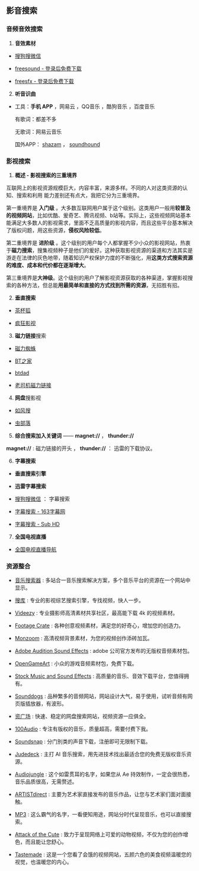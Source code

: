 ## 影音搜索

### 音频音效搜索
1. **音效素材**

- [搜狗搜微信](https://weixin.sogou.com/)

- [freesound - 登录后免费下载](https://freesound.org/)

- [freesfx - 登录后免费下载](http://freesfx.co.uk)

2. **听音识曲**

- 工具：**手机 APP** ，网易云 ，QQ音乐 ，酷狗音乐 ，百度音乐

  有歌词：都差不多

  无歌词：网易云音乐
  
  国外APP： [shazam](https://www.shazam.com/zh) ， [soundhound](https://www.soundhound.com/)

### 影视搜索

1. **概述 - 影视搜索的三重境界**

  互联网上的影视资源规模巨大，内容丰富，来源多样。不同的人对这类资源的认知、搜索和利用 能力差别还有点大，我把它分为三重境界。

  第一重境界是 **入门级** 。大多数互联网用户属于这个级别。这类用户一般用**较普及的视频网站**，比如优酷、爰奇艺、腾讯视频、b站等。实际上，这些视频网站基本能满足大多数人的影视需求，里面不乏高质量的影视内容，而且这些平台基本解决了版权问题，用这些资源，**侵权风险较低**。

  第二重境界是 **进阶级** 。这个级别的用户每个人都掌握不少小众的影视网站，热衷于**磁力搜索**，搜集视频种子是他们的爰好。这种获取影视资源的渠道和方法其实是游走在法律的灰色地带，随着知识产权保护力度的不断强化，用**这类方式搜索资源的难度、成本和代价都在逐渐增大**。

  第三重境界是**大神级**。这个级别的用户了解影视资源获取的各种渠道，掌握影视搜索的各种方法，但总能**用最简单和直接的方式找到所需的资源**，无招胜有招。

2. **垂直搜索**
  
- [茶杯狐](https://www.cupfox.com/)

- [疯狂影视](http://ifkdy.com/)

3. **磁力链接**搜索

- [磁力蜘蛛](http://www.eclzz.com/)

- [BT之家](http://www.4btbtt.com/)

- [btdad](http://www.btdad.top/)

- [老司机磁力链接](http://www.baoxu-sh.com.cn/)
  
4. **网盘**搜影视

- [如风搜](http://www.rufengso.net/)

- [虫部落](http://magnet.chongbuluo.com/)

5. **综合搜索加入关键词** —— **magnet://**  ， **thunder://**
  
  **magnet://** : 磁力链接的开头 ， **thunder://** ： 迅雷的下载协议。

6. **字幕搜索**

- **垂直搜索引擎**

- **迅雷字幕搜索**

- [搜狗搜微信](https://weixin.sogou.com/) ： 字幕搜索

- [字幕搜索 - 163字幕网](http://www.163sub.com/)

- [字幕搜索 - Sub HD](https://subhd.tv/)

7. **全国电视直播**

- [全国电视直播导航](http://bddn.cn/zb.htm/)

### 资源整合

- [音乐搜索器](https://music.bbbbbb.me) : 多站合一音乐搜索解决方案，多个音乐平台的资源在一个网站中显示。

- [搜库](https://www.soku.com) : 专业的影视综艺搜索引擎，专找视频，快人一步。

- [Videezy](https://www.videezy.com) : 专业摄影师高清素材共享社区，最高能下载 4k 的视频素材。

- [Footage Crate](https://footagecrate.com) : 各种创意视频素材，满足您的好奇心，增加您的创造力。

- [Monzoom](https://www.monzoom.com) : 高清视频背景素材，为您的视频创作添砖加瓦。

- [Adobe Audition Sound Effects](https://offers.adobe.com/en/na/audition/offers/audition_dlc/AdobeAuditionDLCSFX.html?cq_ck=1407955238126&wcmmode=disabled) : adobe 公司官方发布的无版权音频素材包。

- [OpenGameArt](https://opengameart.org) : 小众的游戏音频索材包，免费下载。

- [Stock Music and Sound Effects](https://www.audiomicro.com) : 高质量的音乐、音效下载平台，您值得拥有。

- [Sounddogs](https://www.sounddogs.com) : 品种繁多的音频网站，网站设计大气，易于使用，试听音频有网页版插放器，有波形。

- [资广场](https://www.guanggua.com) : 快速、稳定的网盘搜索网站，视频资源一应俱全。

- [100Audio](https://100audio.com) : 专注有版权的音乐，质量超高，需要付费下我。 

- [Soundsnap](https://www.soundsnap.com) : 分门別类的声音下载，注册即可无限制下载。 

- [Judedeck](https://www.jukedeck.com) : 主打 AI 音乐搜索，用先进技术找出最适合您的免费无版权音乐资源。

- [Audiojungle](https://audiojungle.net) : 这个如雷贯耳的名字，如果您从 Ae 持效制作，一定会很热悉，音乐品质很高，无需赘述。

- [ARTISTdirect](https://www.artistdirect.com) : 主要为艺术家直接发布的音乐作品，让您与艺术家们面对面接触。

- [MP3](https://mp3.com) : 这么霸气的名字，一看便知用途，网站分时代呈现音乐，也可以直接搜索。

- [Attack of the Cute](https://attackofthecute.com) : 致力于呈现网络上可爱的动物视频，不仅为您的创作增色，而且能让您舒心。

- [Tastemade](https://www.tastemade.com) : 这是一个您看了会饿的视频网站，五颜六色的美食视频温暖您的视觉，也温暖您的内心。
